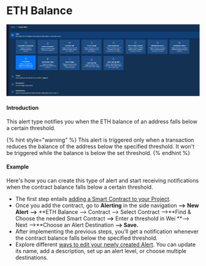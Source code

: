 # ETH Balance

![](<../../.gitbook/assets/Creating an Alert - ETH Balance.png>)

#### Introduction

This alert type notifies you when the ETH balance of an address falls below a certain threshold.

{% hint style="warning" %}
This alert is triggered only when a transaction reduces the balance of the address below the specified threshold. It won't be triggered while the balance is below the set threshold.
{% endhint %}

#### Example

Here's how you can create this type of alert and start receiving notifications when the contract balance falls below a certain threshold.

* The first step entails [adding a Smart Contract to your Project](https://docs.tenderly.co/monitoring/smart-contracts).
* Once you add the contract, go to **Alerting** in the side navigation **—>** **New Alert** **—>** **ETH Balance —> Contract —> Select Contract —>**Find & Choose the needed Smart Contract **—>** Enter a threshold in Wei **—> Next —>**Choose an Alert Destination **—> Save.**
* After implementing the previous steps, you’ll get a notification whenever the contract balance falls below the specified threshold.
* Explore different [ways to edit your newly created Alert](https://docs.tenderly.co/alerts/creating-an-alert/editing-an-alert). You can update its name, add a description, set up an alert level, or choose multiple destinations.

